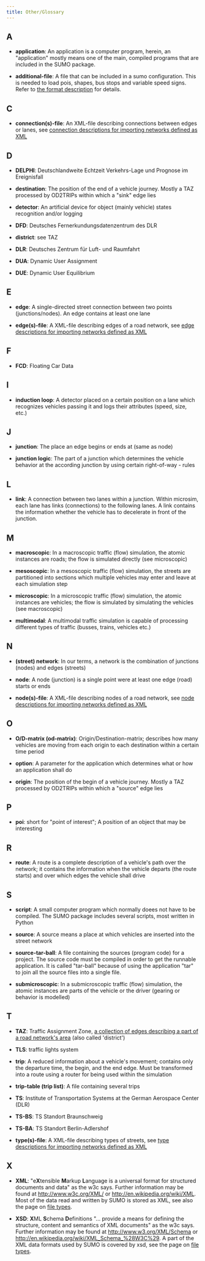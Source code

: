 ```yaml
---
title: Other/Glossary
---
```


## A

- **application**: 
An application is a computer program, herein, an
"application" mostly means one of the main, compiled programs that
are included in the SUMO package.
  
- **additional-file**:
A file that can be included in a sumo
configuration. This is needed to load pois, shapes, bus stops and
variable speed signs. Refer to [the format
description](../sumo.md#format_of_additional_files) for
details.

## C

- **connection(s)-file**:
An XML-file describing connections between edges
or lanes, see [connection descriptions for importing networks
defined as
XML](../Networks/PlainXML.md#connection_descriptions)

## D

- **DELPHI**:
Deutschlandweite Echtzeit Verkehrs-Lage und Prognose im
Ereignisfall
  
- **destination**:
The position of the end of a vehicle journey. Mostly a
TAZ processed by OD2TRIPs within which a "sink" edge lies
  
- **detector**:
An artificial device for object (mainly vehicle) states
recognition and/or logging
  
- **DFD**:
Deutsches Fernerkundungsdatenzentrum des DLR
  
- **district**:
see TAZ
  
- **DLR**:
Deutsches Zentrum für Luft- und Raumfahrt
  
- **DUA**:
Dynamic User Assignment
  
- **DUE**:
Dynamic User Equilibrium

## E

- **edge**:
A single-directed street connection between two points
(junctions/nodes). An edge contains at least one lane
  
- **edge(s)-file**:
A XML-file describing edges of a road network, see
[edge descriptions for importing networks defined as
XML](../Networks/PlainXML.md#edge_descriptions)

## F

- **FCD**:
Floating Car Data

## I

- **induction loop**:
A detector placed on a certain position on a lane
which recognizes vehicles passing it and logs their attributes
(speed, size, etc.)

## J

- **junction**:
The place an edge begins or ends at (same as node)
  
- **junction logic**:
The part of a junction which determines the vehicle
behavior at the according junction by using certain right-of-way -
rules

## L

- **link**:
A connection between two lanes within a junction. Within
microsim, each lane has links (connections) to the following lanes.
A link contains the information whether the vehicle has to
decelerate in front of the junction.

## M

- **macroscopic**:
In a macroscopic traffic (flow) simulation, the atomic
instances are roads; the flow is simulated directly (see
microscopic)
  
- **mesoscopic**:
In a mesoscopic traffic (flow) simulation, the streets
are partitioned into sections which multiple vehicles may enter and
leave at each simulation step
  
- **microscopic**:
In a microscopic traffic (flow) simulation, the atomic
instances are vehicles; the flow is simulated by simulating the
vehicles (see macroscopic)
  
- **multimodal**:
A multimodal traffic simulation is capable of processing
different types of traffic (busses, trains, vehicles etc.)

## N

- **(street) network**:
In our terms, a network is the combination of
junctions (nodes) and edges (streets)
  
- **node**:
A node (junction) is a single point were at least one edge
(road) starts or ends
  
- **node(s)-file**:
A XML-file describing nodes of a road network, see
[node descriptions for importing networks defined as
XML](../Networks/PlainXML.md#node_descriptions)

## O

- **O/D-matrix (od-matrix)**:
Origin/Destination-matrix; describes how
many vehicles are moving from each origin to each destination within
a certain time period
  
- **option**:
A parameter for the application which determines what or how
an application shall do
  
- **origin**:
The position of the begin of a vehicle journey. Mostly a TAZ
processed by OD2TRIPs within which a "source" edge lies

## P

- **poi**:
short for "point of interest"; A position of an object that may
be interesting

## R

- **route**:
A route is a complete description of a vehicle's path over
the network; it contains the information when the vehicle departs
(the route starts) and over which edges the vehicle shall drive

## S

- **script**:
A small computer program which normally doees not have to be
compiled. The SUMO package includes several scripts, most written in
Python
  
- **source**:
A source means a place at which vehicles are inserted into
the street network
  
- **source-tar-ball**:
A file containing the sources (program code) for a
project. The source code must be compiled in order to get the
runnable application. It is called "tar-ball" because of using the
application "tar" to join all the source files into a single file.
  
- **submicroscopic**:
In a submicroscopic traffic (flow) simulation, the
atomic instances are parts of the vehicle or the driver (gearing or
behavior is modelled)

## T

- **TAZ**:
Traffic Assignment Zone, [a collection of edges describing a
part of a road network's
area](../Demand/Importing_O/D_Matrices.md#describing_the_taz)
(also called 'district')
  
- **TLS**:
traffic lights system
  
- **trip**:
A reduced information about a vehicle's movement; contains
only the departure time, the begin, and the end edge. Must be
transformed into a route using a router for being used within the
simulation
  
- **trip-table (trip list)**:
A file containing several trips
  
- **TS**:
Institute of Transportation Systems at the German Aerospace
Center (DLR)

- **TS-BS**:
TS Standort Braunschweig
  
- **TS-BA**:
TS Standort Berlin-Adlershof
  
- **type(s)-file**:
A XML-file describing types of streets, see [type
descriptions for importing networks defined as
XML](../Networks/PlainXML.md#type_descriptions)

## X

- **XML**:
"e**X**tensible **M**arkup **L**anguage is a universal format
for structured documents and data" as the w3c says. Further
information may be found at <http://www.w3c.org/XML/> or
<http://en.wikipedia.org/wiki/XML>. Most of the data read and
written by SUMO is stored as XML, see also the page on [file
types](../Other/File_Extensions.md).
  
- **XSD**:
**X**ML **S**chema **D**efinitions "... provide a means for
defining the structure, content and semantics of XML documents" as
the w3c says. Further information may be found at
<http://www.w3.org/XML/Schema> or
<http://en.wikipedia.org/wiki/XML_Schema_%28W3C%29>. A part of the
XML data formats used by SUMO is covered by xsd, see the page on
[file types](../Other/File_Extensions.md).